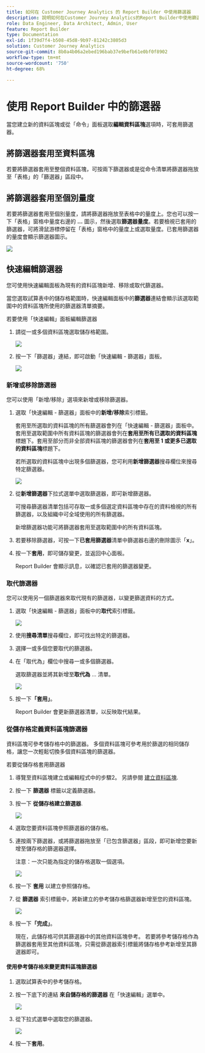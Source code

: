 ```yaml
---
title: 如何在 Customer Journey Analytics 的 Report Builder 中使用篩選器
description: 說明如何在Customer Journey Analytics的Report Builder中使用篩選器
role: Data Engineer, Data Architect, Admin, User
feature: Report Builder
type: Documentation
exl-id: 1f39d7f4-b508-45d8-9b97-81242c3805d3
solution: Customer Journey Analytics
source-git-commit: 8b0a4b06a2ebed196bab37e9befb61e0bf0f8902
workflow-type: tm+mt
source-wordcount: '750'
ht-degree: 68%

---
```


# 使用 Report Builder 中的篩選器

當您建立新的資料區塊或從「命令」面板選取&#x200B;**編輯資料區塊**&#x200B;選項時，可套用篩選器。

## 將篩選器套用至資料區塊

若要將篩選器套用至整個資料區塊，可按兩下篩選器或是從命令清單將篩選器拖放至「表格」的「篩選器」區段中。

## 將篩選器套用至個別量度

若要將篩選器套用至個別量度，請將篩選器拖放至表格中的量度上。您也可以按一下「表格」窗格中量度右邊的 **...** 圖示，然後選取&#x200B;**篩選器量度**。若要檢視已套用的篩選器，可將滑鼠游標停留在「表格」窗格中的量度上或選取量度。已套用篩選器的量度會顯示篩選器圖示。

<!-- ![](./assets/image24.png) -->

![](./assets/filter_by.png)

## 快速編輯篩選器

您可使用快速編輯面板為現有的資料區塊新增、移除或取代篩選器。

當您選取試算表中的儲存格範圍時，快速編輯面板中的&#x200B;**篩選器**&#x200B;連結會顯示該選取範圍中的資料區塊所使用的篩選器清單摘要。

若要使用「快速編輯」面板編輯篩選器

1. 請從一或多個資料區塊選取儲存格範圍。

   ![](./assets/select_multiple_dbs.png)

1. 按一下「篩選器」連結，即可啟動「快速編輯 - 篩選器」面板。

   ![](./assets/quick_edit_filters.png)

### 新增或移除篩選器

您可以使用「新增/移除」選項來新增或移除篩選器。

1. 選取「快速編輯 - 篩選器」面板中的&#x200B;**新增/移除**&#x200B;索引標籤。

   套用至所選取的資料區塊的所有篩選器會列在「快速編輯 - 篩選器」面板中。套用至選取範圍中所有資料區塊的篩選器會列在&#x200B;**套用至所有已選取的資料區塊**&#x200B;標題下。套用至部分而非全部資料區塊的篩選器會列在&#x200B;**套用至 1 或更多已選取的資料區塊**&#x200B;標題下。

   若所選取的資料區塊中出現多個篩選器，您可利用&#x200B;**新增篩選器**&#x200B;搜尋欄位來搜尋特定篩選器。

   ![](./assets/add_filter.png)

1. 從&#x200B;**新增篩選器**&#x200B;下拉式選單中選取篩選器，即可新增篩選器。

   可搜尋篩選器清單包括可存取一或多個選定資料區塊中存在的資料檢視的所有篩選器，以及組織中可全域使用的所有篩選器。

   新增篩選器功能可將篩選器套用至選取範圍中的所有資料區塊。

1. 若要移除篩選器，可按一下&#x200B;**已套用篩選器**&#x200B;清單中篩選器右邊的刪除圖示「**x**」。

1. 按一下&#x200B;**套用**，即可儲存變更，並返回中心面板。

   Report Builder 會顯示訊息，以確認已套用的篩選器變更。

### 取代篩選器

您可以使用另一個篩選器來取代現有的篩選器，以變更篩選資料的方式。

1. 選取「快速編輯 - 篩選器」面板中的&#x200B;**取代**&#x200B;索引標籤。

   ![](./assets/replace_filter.png)

1. 使用&#x200B;**搜尋清單**&#x200B;搜尋欄位，即可找出特定的篩選器。

1. 選擇一或多個您要取代的篩選器。

1. 在「取代為」欄位中搜尋一或多個篩選器。

   選取篩選器並將其新增至&#x200B;**取代為** ... 清單。

   ![](./assets/replace_screen_new.png)

1. 按一下&#x200B;**「套用」**。

   Report Builder 會更新篩選器清單，以反映取代結果。

### 從儲存格定義資料區塊篩選器

資料區塊可參考儲存格中的篩選器。 多個資料區塊可參考用於篩選的相同儲存格，讓您一次輕鬆切換多個資料區塊的篩選器。

若要從儲存格套用篩選器

1. 導覽至資料區塊建立或編輯程式中的步驟2。 另請參閱 [建立資料區塊](./create-a-data-block.md).
1. 按一下 **篩選器** 標籤以定義篩選器。
1. 按一下 **從儲存格建立篩選器**.

   ![](./assets/create-filter-from-cell.png)

1. 選取您要資料區塊參照篩選器的儲存格。

1. 連按兩下篩選器，或將篩選器拖放至「已包含篩選器」區段，即可新增您要新增至儲存格的篩選器選擇。

   注意：一次只能為指定的儲存格選取一個選項。

   ![](./assets/select-filters.png)

1. 按一下 **套用** 以建立參照儲存格。

1. 從 **篩選器** 索引標籤中，將新建立的參考儲存格篩選器新增至您的資料區塊。

   ![](./assets/reference-cell-filter.png)

1. 按一下&#x200B;**「完成」**。

   現在，此儲存格可供其篩選器中的其他資料區塊參考。 若要將參考儲存格作為篩選器套用至其他資料區塊，只需從篩選器索引標籤將儲存格參考新增至其篩選器即可。

#### 使用參考儲存格來變更資料區塊篩選器

1. 選取試算表中的參考儲存格。

1. 按一下底下的連結 **來自儲存格的篩選器** 在「快速編輯」選單中。

   ![](./assets/filters-from-cell-link.png)

1. 從下拉式選單中選取您的篩選器。

   ![](./assets/filter-drop-down.png)

1. 按一下&#x200B;**套用**。